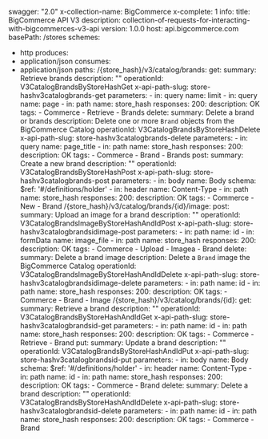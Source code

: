 swagger: "2.0"
x-collection-name: BigCommerce
x-complete: 1
info:
  title: BigCommerce API V3
  description: collection-of-requests-for-interacting-with-bigcommerces-v3-api
  version: 1.0.0
host: api.bigcommerce.com
basePath: /stores
schemes:
- http
produces:
- application/json
consumes:
- application/json
paths:
  /{store_hash}/v3/catalog/brands:
    get:
      summary: Retrieve brands
      description: ""
      operationId: V3CatalogBrandsByStoreHashGet
      x-api-path-slug: store-hashv3catalogbrands-get
      parameters:
      - in: query
        name: limit
      - in: query
        name: page
      - in: path
        name: store_hash
      responses:
        200:
          description: OK
      tags:
      - Commerce
      - Retrieve
      - Brands
    delete:
      summary: Delete a brand or brands
      description: Delete one or more `Brand` objects from the BigCommerce Catalog
      operationId: V3CatalogBrandsByStoreHashDelete
      x-api-path-slug: store-hashv3catalogbrands-delete
      parameters:
      - in: query
        name: page_title
      - in: path
        name: store_hash
      responses:
        200:
          description: OK
      tags:
      - Commerce
      - Brand
      - Brands
    post:
      summary: Create a new brand
      description: ""
      operationId: V3CatalogBrandsByStoreHashPost
      x-api-path-slug: store-hashv3catalogbrands-post
      parameters:
      - in: body
        name: Body
        schema:
          $ref: '#/definitions/holder'
      - in: header
        name: Content-Type
      - in: path
        name: store_hash
      responses:
        200:
          description: OK
      tags:
      - Commerce
      - New
      - Brand
  /{store_hash}/v3/catalog/brands/{id}/image:
    post:
      summary: Upload an image for a brand
      description: ""
      operationId: V3CatalogBrandsImageByStoreHashAndIdPost
      x-api-path-slug: store-hashv3catalogbrandsidimage-post
      parameters:
      - in: path
        name: id
      - in: formData
        name: image_file
      - in: path
        name: store_hash
      responses:
        200:
          description: OK
      tags:
      - Commerce
      - Upload
      - Imagea
      - Brand
    delete:
      summary: Delete a brand image
      description: Delete a `Brand` image the BigCommerce Catalog
      operationId: V3CatalogBrandsImageByStoreHashAndIdDelete
      x-api-path-slug: store-hashv3catalogbrandsidimage-delete
      parameters:
      - in: path
        name: id
      - in: path
        name: store_hash
      responses:
        200:
          description: OK
      tags:
      - Commerce
      - Brand
      - Image
  /{store_hash}/v3/catalog/brands/{id}:
    get:
      summary: Retrieve a brand
      description: ""
      operationId: V3CatalogBrandsByStoreHashAndIdGet
      x-api-path-slug: store-hashv3catalogbrandsid-get
      parameters:
      - in: path
        name: id
      - in: path
        name: store_hash
      responses:
        200:
          description: OK
      tags:
      - Commerce
      - Retrieve
      - Brand
    put:
      summary: Update a brand
      description: ""
      operationId: V3CatalogBrandsByStoreHashAndIdPut
      x-api-path-slug: store-hashv3catalogbrandsid-put
      parameters:
      - in: body
        name: Body
        schema:
          $ref: '#/definitions/holder'
      - in: header
        name: Content-Type
      - in: path
        name: id
      - in: path
        name: store_hash
      responses:
        200:
          description: OK
      tags:
      - Commerce
      - Brand
    delete:
      summary: Delete a brand
      description: ""
      operationId: V3CatalogBrandsByStoreHashAndIdDelete
      x-api-path-slug: store-hashv3catalogbrandsid-delete
      parameters:
      - in: path
        name: id
      - in: path
        name: store_hash
      responses:
        200:
          description: OK
      tags:
      - Commerce
      - Brand